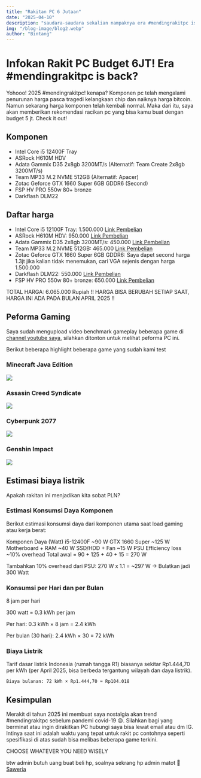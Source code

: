 ```yaml
---
title: "Rakitan PC 6 Jutaan"
date: "2025-04-10"
description: "saudara-saudara sekalian nampaknya era #mendingrakitpc is back?!!"
img: "/blog-image/blog2.webp"
author: "Bintang"
---
```


# Infokan Rakit PC Budget 6JT! Era #mendingrakitpc is back?

Yohooo! 2025 #mendingrakitpc! kenapa? Komponen pc telah mengalami penurunan harga pasca tragedi kelangkaan chip dan naiknya harga bitcoin. Namun sekarang harga komponen telah kembali normal. Maka dari itu, saya akan memberikan rekomendasi racikan pc yang bisa kamu buat dengan budget 5 jt. Check it out!

## Komponen

- Intel Core i5 12400F Tray
- ASRock H610M HDV
- Adata Gammix D35 2x8gb 3200MT/s (Alternatif: Team Create 2x8gb 3200MT/s)
- Team MP33 M.2 NVME 512GB (Alternatif: Apacer)
- Zotac Geforce GTX 1660 Super 6GB GDDR6 (Second)
- FSP HV PRO 550w 80+ bronze
- Darkflash DLM22

## Daftar harga

- Intel Core i5 12100F Tray: 1.500.000 [Link Pembelian](https://tokopedia.link/JcvFv34tqSb)
- ASRock H610M HDV: 950.000 [Link Pembelian](http://bit.ly/3Ra5to4)
- Adata Gammix D35 2x8gb 3200MT/s: 450.000 [Link Pembelian](https://tokopedia.link/AJkcxdZvqSb)
- Team MP33 M.2 NVME 512GB: 465.000 [Link Pembelian](https://tokopedia.link/RbDKbpawqSb)
- Zotac Geforce GTX 1660 Super 6GB GDDR6: Saya dapet second harga 1.3jt jika kalian tidak menemukan, cari VGA sejenis dengan harga 1.500.000
- Darkflash DLM22: 550.000 [Link Pembelian](https://tokopedia.link/S5cFjapwqSb)
- FSP HV PRO 550w 80+ bronze: 650.000 [Link Pembelian](https://tokopedia.link/qdpMjFEwqSb)

TOTAL HARGA: 6.065.000 Rupiah
!! HARGA BISA BERUBAH SETIAP SAAT, HARGA INI ADA PADA BULAN APRIL 2025 !!

## Peforma Gaming

Saya sudah mengupload video benchmark gameplay beberapa game di [channel youtube saya](https://youtube.com/@byntangxyzz), silahkan ditonton untuk melihat peforma PC ini.

Berikut beberapa highlight beberapa game yang sudah kami test

### Minecraft Java Edition

![](/blog-image/mc-g1.png)

### Assasin Creed Syndicate

![](/blog-image/as-g2.png)

### Cyberpunk 2077

![](/blog-image/cy-g3.png)

### Genshin Impact

![](/blog-image/gi-g4.png)

## Estimasi biaya listrik

Apakah rakitan ini menjadikan kita sobat PLN?

### Estimasi Konsumsi Daya Komponen

Berikut estimasi konsumsi daya dari komponen utama saat load gaming atau kerja berat:

Komponen Daya (Watt)
i5-12400F ~90 W
GTX 1660 Super ~125 W
Motherboard + RAM ~40 W
SSD/HDD + Fan ~15 W
PSU Efficiency loss ~10% overhead
Total awal = 90 + 125 + 40 + 15 = 270 W

Tambahkan 10% overhead dari PSU:
270 W x 1.1 = ~297 W → Bulatkan jadi 300 Watt

### Konsumsi per Hari dan per Bulan

8 jam per hari

300 watt = 0.3 kWh per jam

Per hari:
0.3 kWh × 8 jam = 2.4 kWh

Per bulan (30 hari):
2.4 kWh × 30 = 72 kWh

### Biaya Listrik

Tarif dasar listrik Indonesia (rumah tangga R1) biasanya sekitar Rp1.444,70 per kWh (per April 2025, bisa berbeda tergantung wilayah dan daya listrik).

```
Biaya bulanan: 72 kWh × Rp1.444,70 ≈ Rp104.018
```

## Kesimpulan

Merakit di tahun 2025 ini membuat saya nostalgia akan trend #mendingrakitpc sebelum pandemi covid-19 😢. Silahkan bagi yang berminat atau ingin dirakitkan PC hubungi saya bisa lewat email atau dm IG. Intinya saat ini adalah waktu yang tepat untuk rakit pc contohnya seperti spesifikasi di atas sudah bisa melibas beberapa game terkini.

CHOOSE WHATEVER YOU NEED WISELY

btw admin butuh uang buat beli hp, soalnya sekrang hp admin matot 🙂
[Saweria](https://saweria.co/bintangmurtifandy)
